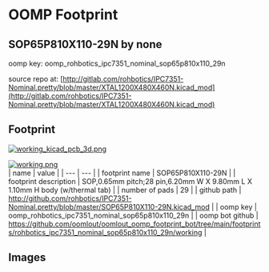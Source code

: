 # OOMP Footprint  
## SOP65P810X110-29N  by none  
  
oomp key: oomp_rohbotics_ipc7351_nominal_sop65p810x110_29n  
  
source repo at: [http://gitlab.com/rohbotics/IPC7351-Nominal.pretty/blob/master/XTAL1200X480X460N.kicad_mod](http://gitlab.com/rohbotics/IPC7351-Nominal.pretty/blob/master/XTAL1200X480X460N.kicad_mod)  
## Footprint  
  
[![working_kicad_pcb_3d.png](working_kicad_pcb_3d_600.png)](working_kicad_pcb_3d.png)  
  
[![working.png](working_600.png)](working.png)  
| name | value | 
| --- | --- | 
| footprint name | SOP65P810X110-29N | 
| footprint description | SOP,0.65mm pitch;28 pin,6.20mm W X 9.80mm L X 1.10mm H body (w/thermal tab) | 
| number of pads | 29 | 
| github path | http://github.com/rohbotics/IPC7351-Nominal.pretty/blob/master/SOP65P810X110-29N.kicad_mod | 
| oomp key | oomp_rohbotics_ipc7351_nominal_sop65p810x110_29n | 
| oomp bot github | https://github.com/oomlout/oomlout_oomp_footprint_bot/tree/main/footprints/rohbotics_ipc7351_nominal_sop65p810x110_29n/working | 
## Images  
